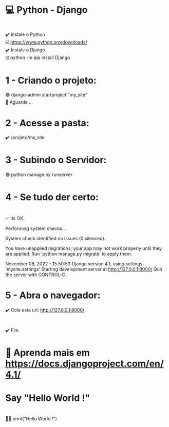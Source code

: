 # 💻 Python - Django
# 
 ✔️ Instale o Python</br>
  ☑️ https://www.python.org/downloads/</br>
 ✔️ Instale o Django</br>
  ☑️ python -m pip install Django
#
# 1 - Criando o projeto:</br>
 🟢 django-admin startproject "my_site"</br>
 🔕 Aguarde ...</br>
#
# 2 - Acesse a pasta:</br>
 ✔️ /projeto/my_site</br>
#
# 3 - Subindo o Servidor:</br>
 🟢 python manage.py runserver</br>
#
# 4 - Se tudo der certo:
#
✅ Its OK.

Performing system checks...

System check identified no issues (0 silenced).

You have unapplied migrations; your app may not work properly until they are applied.
Run 'python manage.py migrate' to apply them.

November 08, 2022 - 15:50:53
Django version 4.1, using settings 'mysite.settings'
Starting development server at http://127.0.0.1:8000/
Quit the server with CONTROL-C.
#
# 5 - Abra o navegador:</br>
 ✔️ Cole esta url: http://127.0.0.1:8000/</br>
#
 ✔️ Fim</br>
#
# 📣 Aprenda mais em https://docs.djangoproject.com/en/4.1/
# Say "Hello World !"
#
 🏴‍☠️ print("Hello World !")</br>
